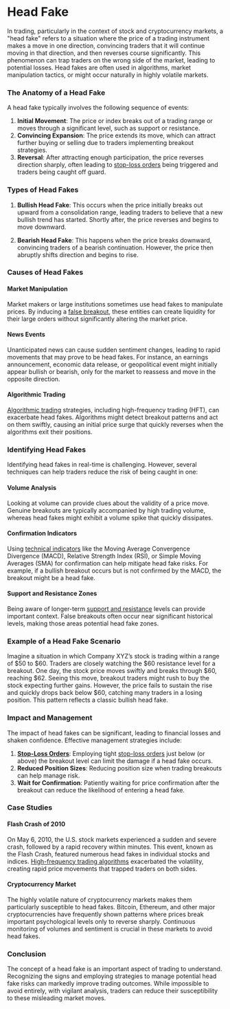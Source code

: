 # Head Fake

In trading, particularly in the context of stock and cryptocurrency markets, a "head fake" refers to a situation where the price of a trading instrument makes a move in one direction, convincing traders that it will continue moving in that direction, and then reverses course significantly. This phenomenon can trap traders on the wrong side of the market, leading to potential losses. Head fakes are often used in algorithms, market manipulation tactics, or might occur naturally in highly volatile markets.

### The Anatomy of a Head Fake

A head fake typically involves the following sequence of events:

1. **Initial Movement**: The price or index breaks out of a trading range or moves through a significant level, such as support or resistance.
2. **Convincing Expansion**: The price extends its move, which can attract further buying or selling due to traders implementing breakout strategies.
3. **Reversal**: After attracting enough participation, the price reverses direction sharply, often leading to [stop-loss orders](../s/stop-loss_orders.md) being triggered and traders being caught off guard.

### Types of Head Fakes

1. **Bullish Head Fake**: This occurs when the price initially breaks out upward from a consolidation range, leading traders to believe that a new bullish trend has started. Shortly after, the price reverses and begins to move downward.

2. **Bearish Head Fake**: This happens when the price breaks downward, convincing traders of a bearish continuation. However, the price then abruptly shifts direction and begins to rise.

### Causes of Head Fakes

#### **Market Manipulation**

Market makers or large institutions sometimes use head fakes to manipulate prices. By inducing a [false breakout](../f/false_breakout.md), these entities can create liquidity for their large orders without significantly altering the market price.

#### **News Events**

Unanticipated news can cause sudden sentiment changes, leading to rapid movements that may prove to be head fakes. For instance, an earnings announcement, economic data release, or geopolitical event might initially appear bullish or bearish, only for the market to reassess and move in the opposite direction.

#### **Algorithmic Trading**

[Algorithmic trading](../a/algorithmic_trading.md) strategies, including high-frequency trading (HFT), can exacerbate head fakes. Algorithms might detect breakout patterns and act on them swiftly, causing an initial price surge that quickly reverses when the algorithms exit their positions.

### Identifying Head Fakes

Identifying head fakes in real-time is challenging. However, several techniques can help traders reduce the risk of being caught in one:

#### **Volume Analysis**

Looking at volume can provide clues about the validity of a price move. Genuine breakouts are typically accompanied by high trading volume, whereas head fakes might exhibit a volume spike that quickly dissipates.

#### **Confirmation Indicators**

Using [technical indicators](../t/technical_indicators.md) like the Moving Average Convergence Divergence (MACD), Relative Strength Index (RSI), or Simple Moving Averages (SMA) for confirmation can help mitigate head fake risks. For example, if a bullish breakout occurs but is not confirmed by the MACD, the breakout might be a head fake.

#### **Support and Resistance Zones**

Being aware of longer-term [support and resistance](../s/support_and_resistance.md) levels can provide important context. False breakouts often occur near significant historical levels, making those areas potential head fake zones.

### Example of a Head Fake Scenario

Imagine a situation in which Company XYZ’s stock is trading within a range of $50 to $60. Traders are closely watching the $60 resistance level for a breakout. One day, the stock price moves swiftly and breaks through $60, reaching $62. Seeing this move, breakout traders might rush to buy the stock expecting further gains. However, the price fails to sustain the rise and quickly drops back below $60, catching many traders in a losing position. This pattern reflects a classic bullish head fake.

### Impact and Management

The impact of head fakes can be significant, leading to financial losses and shaken confidence. Effective management strategies include:

1. **[Stop-Loss Orders](../s/stop-loss_orders.md)**: Employing tight [stop-loss orders](../s/stop-loss_orders.md) just below (or above) the breakout level can limit the damage if a head fake occurs.
2. **Reduced Position Sizes**: Reducing position size when trading breakouts can help manage risk.
3. **Wait for Confirmation**: Patiently waiting for price confirmation after the breakout can reduce the likelihood of entering a head fake.

### Case Studies

#### **Flash Crash of 2010**

On May 6, 2010, the U.S. stock markets experienced a sudden and severe crash, followed by a rapid recovery within minutes. This event, known as the Flash Crash, featured numerous head fakes in individual stocks and indices. [High-frequency trading algorithms](../h/high-frequency_trading_algorithms.md) exacerbated the volatility, creating rapid price movements that trapped traders on both sides.

#### **Cryptocurrency Market**

The highly volatile nature of cryptocurrency markets makes them particularly susceptible to head fakes. Bitcoin, Ethereum, and other major cryptocurrencies have frequently shown patterns where prices break important psychological levels only to reverse sharply. Continuous monitoring of volumes and sentiment is crucial in these markets to avoid head fakes.

### Conclusion

The concept of a head fake is an important aspect of trading to understand. Recognizing the signs and employing strategies to manage potential head fake risks can markedly improve trading outcomes. While impossible to avoid entirely, with vigilant analysis, traders can reduce their susceptibility to these misleading market moves.
